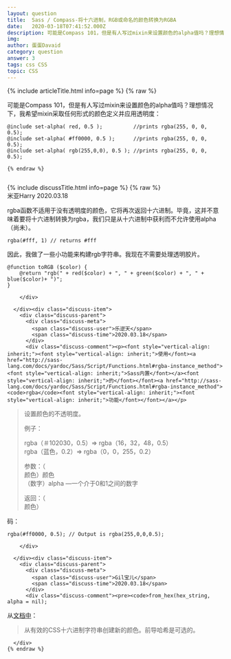 ```yaml
---
layout: question
title:  Sass / Compass-将十六进制，RGB或命名的颜色转换为RGBA
date:   2020-03-18T07:41:52.000Z
description: 可能是Compass 101，但是有人写过mixin来设置颜色的alpha值吗？理想情况下，我希望mixin采取任何形式的颜色定义并应用透明度：\`in...
img: 
author: 蛋蛋Davaid
category: question
answer: 3
tags: css CSS
topic: CSS
---
```

<div class="article-root">
  <div class="article">
    {% include articleTitle.html info=page %}
    {% raw %}
    <div class="article-content"><p><font style="vertical-align: inherit;"><font style="vertical-align: inherit;">可能是Compass 101，但是有人写过mixin来设置颜色的alpha值吗？</font><font style="vertical-align: inherit;">理想情况下，我希望mixin采取任何形式的颜色定义并应用透明度：</font></font></p>

<pre><code>@include set-alpha( red, 0.5 );          //prints rgba(255, 0, 0, 0.5);<font></font>
@include set-alpha( #ff0000, 0.5 );      //prints rgba(255, 0, 0, 0.5);<font></font>
@include set-alpha( rgb(255,0,0), 0.5 ); //prints rgba(255, 0, 0, 0.5);<font></font>
</code></pre></div>
    {% endraw %}
  </div>
  <p style="height: 0;width:0;overflow: hidden;"> 第2024篇《Sass / Compass-将十六进制，RGB或命名的颜色转换为RGBA》来自Winter(https://github.com/aiyld/aiyld.github.io)的站点</p>
  <div class="discuss-wrapper">
    {% include discussTitle.html info=page %}
    {% raw %}
    <div class="discuss-item">
        <div class="discuss-parent">
          <div class="discuss-meta">
            <span class="discuss-user">米亚Harry</span>
            <span class="discuss-time">2020.03.18</span>
          </div>
          <div class="discuss-comment"><p><font style="vertical-align: inherit;"><font style="vertical-align: inherit;">rgba函数不适用于没有透明度的颜色，它将再次返回十六进制。</font><font style="vertical-align: inherit;">毕竟，这并不意味着要将十六进制转换为rgba，我们只是从十六进制中获利而不允许使用alpha（尚未）。</font></font></p>

<pre><code>rgba(#fff, 1) // returns #fff
</code></pre>

<p><font style="vertical-align: inherit;"><font style="vertical-align: inherit;">因此，我做了一些小功能来构建rgb字符串。</font><font style="vertical-align: inherit;">我现在不需要处理透明胶片。</font></font></p>

<pre><code>@function toRGB ($color) {<font></font>
    @return "rgb(" + red($color) + ", " + green($color) + ", " + blue($color)+ ")";<font></font>
}<font></font>
</code></pre></div>
        </div>
        
      </div><div class="discuss-item">
        <div class="discuss-parent">
          <div class="discuss-meta">
            <span class="discuss-user">乐逆天</span>
            <span class="discuss-time">2020.03.18</span>
          </div>
          <div class="discuss-comment"><p><font style="vertical-align: inherit;"><font style="vertical-align: inherit;">使用</font><a href="http://sass-lang.com/docs/yardoc/Sass/Script/Functions.html#rgba-instance_method"><font style="vertical-align: inherit;">Sass内置</font></a><font style="vertical-align: inherit;">的</font></font><a href="http://sass-lang.com/docs/yardoc/Sass/Script/Functions.html#rgba-instance_method"><code>rgba</code><font style="vertical-align: inherit;"><font style="vertical-align: inherit;">功能</font></font></a></p>

<blockquote>
  <p><font style="vertical-align: inherit;"><font style="vertical-align: inherit;">设置颜色的不透明度。</font></font></p>
  
  <p><font style="vertical-align: inherit;"><font style="vertical-align: inherit;">例子：</font></font></p>
  
  <p><font style="vertical-align: inherit;"><font style="vertical-align: inherit;">rgba（＃102030，0.5）=&gt; rgba（16，32，48，0.5）</font></font><br><font style="vertical-align: inherit;"><font style="vertical-align: inherit;">
  rgba（蓝色，0.2）=&gt; rgba（0，0，255，0.2）  </font></font></p>
  
  <p><font style="vertical-align: inherit;"><font style="vertical-align: inherit;">参数：（</font></font><br><font style="vertical-align: inherit;"><font style="vertical-align: inherit;">
  颜色）颜色</font></font><br><font style="vertical-align: inherit;"><font style="vertical-align: inherit;">
  （数字）alpha —一个介于0和1之间的数字  </font></font></p>
  
  <p><font style="vertical-align: inherit;"><font style="vertical-align: inherit;">返回：（</font></font><br><font style="vertical-align: inherit;"><font style="vertical-align: inherit;">
  颜色）</font></font></p>
</blockquote>

<p><font style="vertical-align: inherit;"><font style="vertical-align: inherit;">码：</font></font></p>

<pre><code>rgba(#ff0000, 0.5); // Output is rgba(255,0,0,0.5);
</code></pre></div>
        </div>
        
      </div><div class="discuss-item">
        <div class="discuss-parent">
          <div class="discuss-meta">
            <span class="discuss-user">Gil宝儿</span>
            <span class="discuss-time">2020.03.18</span>
          </div>
          <div class="discuss-comment"><pre><code>from_hex(hex_string, alpha = nil);
</code></pre>

<p><font style="vertical-align: inherit;"><font style="vertical-align: inherit;">从</font></font><a href="http://sass-lang.com/documentation/Sass/Script/Value/Color.html#from_hex-class_method" rel="nofollow"><font style="vertical-align: inherit;"><font style="vertical-align: inherit;">文档中</font></font></a><font style="vertical-align: inherit;"><font style="vertical-align: inherit;">：</font></font></p>

<blockquote>
  <p><font style="vertical-align: inherit;"><font style="vertical-align: inherit;">从有效的CSS十六进制字符串创建新的颜色。</font><font style="vertical-align: inherit;">前导哈希是可选的。</font></font></p>
</blockquote></div>
        </div>
        
      </div>
    {% endraw %}
  </div>
<div>
